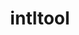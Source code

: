 ---
title: "intltool"
layout: cache
categories: [package, develop]
meta: {"compilers": ["none"], "num_specs": 57, "num_specs_by_stack": {"data-vis-sdk": 29, "hep": 28, "root": 57}, "oss": ["ubuntu20.04", "ubuntu22.04", "ubuntu24.04"], "platforms": ["linux"], "stacks": ["data-vis-sdk", "hep", "root"], "targets": ["x86_64_v3"], "versions": ["0.51.0"]}
spec_details: [{"compiler": "none", "hash": "2d5axuzkr6viieg7kboykumd2s6nev2g", "os": "ubuntu20.04", "platform": "linux", "size": "-", "stacks": ["data-vis-sdk", "root"], "target": "x86_64_v3", "variants": ["build_system=autotools", "patches:=ca9d656"], "versions": ["0.51.0"]}, {"compiler": "none", "hash": "2e6b2aqhfkk2zrsi7k664kw2gfdhwz7j", "os": "ubuntu22.04", "platform": "linux", "size": "-", "stacks": ["hep", "root"], "target": "x86_64_v3", "variants": ["build_system=autotools", "patches:=ca9d656"], "versions": ["0.51.0"]}, {"compiler": "none", "hash": "3ktaugk6lmqysqtyypbquj7na3ybjo5b", "os": "ubuntu24.04", "platform": "linux", "size": "-", "stacks": ["hep", "root"], "target": "x86_64_v3", "variants": ["build_system=autotools", "patches:=ca9d656"], "versions": ["0.51.0"]}, {"compiler": "none", "hash": "44mz3esfll27ogejtecgdbr3qqsyslu2", "os": "ubuntu20.04", "platform": "linux", "size": "-", "stacks": ["data-vis-sdk", "root"], "target": "x86_64_v3", "variants": ["build_system=autotools", "patches:=ca9d656"], "versions": ["0.51.0"]}, {"compiler": "none", "hash": "5lafxp7kmz2oove4fnnbqmxvy5ranc3p", "os": "ubuntu20.04", "platform": "linux", "size": "-", "stacks": ["data-vis-sdk", "root"], "target": "x86_64_v3", "variants": ["build_system=autotools", "patches:=ca9d656"], "versions": ["0.51.0"]}, {"compiler": "none", "hash": "5s5wno4rpfroipvfivyfsh7k6ixvp6cq", "os": "ubuntu22.04", "platform": "linux", "size": "-", "stacks": ["hep", "root"], "target": "x86_64_v3", "variants": ["build_system=autotools", "patches:=ca9d656"], "versions": ["0.51.0"]}, {"compiler": "none", "hash": "6eupgsejko3pmhyzxezgfsfesgwelurd", "os": "ubuntu20.04", "platform": "linux", "size": "-", "stacks": ["data-vis-sdk", "root"], "target": "x86_64_v3", "variants": ["build_system=autotools", "patches:=ca9d656"], "versions": ["0.51.0"]}, {"compiler": "none", "hash": "6iiw442piimn3zus4yinpl4sfbt2xixk", "os": "ubuntu22.04", "platform": "linux", "size": "-", "stacks": ["hep", "root"], "target": "x86_64_v3", "variants": ["build_system=autotools", "patches:=ca9d656"], "versions": ["0.51.0"]}, {"compiler": "none", "hash": "6j2ut7ystwckjhqkrtb26jdy76sqxfan", "os": "ubuntu20.04", "platform": "linux", "size": "-", "stacks": ["data-vis-sdk", "root"], "target": "x86_64_v3", "variants": ["build_system=autotools", "patches:=ca9d656"], "versions": ["0.51.0"]}, {"compiler": "none", "hash": "6pq5yqu6pxgz5a2bxisekdu677kdejs4", "os": "ubuntu20.04", "platform": "linux", "size": "-", "stacks": ["data-vis-sdk", "root"], "target": "x86_64_v3", "variants": ["build_system=autotools", "patches:=ca9d656"], "versions": ["0.51.0"]}, {"compiler": "none", "hash": "6skd65moszp4dbdbagymht3m2qnju5yx", "os": "ubuntu20.04", "platform": "linux", "size": "-", "stacks": ["data-vis-sdk", "root"], "target": "x86_64_v3", "variants": ["build_system=autotools", "patches:=ca9d656"], "versions": ["0.51.0"]}, {"compiler": "none", "hash": "6ui2ne37rehhgo6ymbs6yz53ffytxkaa", "os": "ubuntu22.04", "platform": "linux", "size": "-", "stacks": ["hep", "root"], "target": "x86_64_v3", "variants": ["build_system=autotools", "patches:=ca9d656"], "versions": ["0.51.0"]}, {"compiler": "none", "hash": "6z6y2j4r3czy6u4fl7gumqlc7fjqgnvz", "os": "ubuntu22.04", "platform": "linux", "size": "-", "stacks": ["hep", "root"], "target": "x86_64_v3", "variants": ["build_system=autotools", "patches:=ca9d656"], "versions": ["0.51.0"]}, {"compiler": "none", "hash": "7zu3wylxofwjpyq2ixzcvmnhypaipqag", "os": "ubuntu20.04", "platform": "linux", "size": "-", "stacks": ["data-vis-sdk", "root"], "target": "x86_64_v3", "variants": ["build_system=autotools", "patches:=ca9d656"], "versions": ["0.51.0"]}, {"compiler": "none", "hash": "aema76v3nz2feewdt3eyvvpv6lfts6k4", "os": "ubuntu24.04", "platform": "linux", "size": "-", "stacks": ["hep", "root"], "target": "x86_64_v3", "variants": ["build_system=autotools", "patches:=ca9d656"], "versions": ["0.51.0"]}, {"compiler": "none", "hash": "aijlzw3zlyk23gii235fe2feuawwkpq7", "os": "ubuntu22.04", "platform": "linux", "size": "-", "stacks": ["hep", "root"], "target": "x86_64_v3", "variants": ["build_system=autotools", "patches:=ca9d656"], "versions": ["0.51.0"]}, {"compiler": "none", "hash": "bg42xo27zen6ngovru6mbwou7i7raaj3", "os": "ubuntu22.04", "platform": "linux", "size": "-", "stacks": ["hep", "root"], "target": "x86_64_v3", "variants": ["build_system=autotools", "patches:=ca9d656"], "versions": ["0.51.0"]}, {"compiler": "none", "hash": "bsw7ecr4evvu6v3gxbpfcpjetds2d2bn", "os": "ubuntu20.04", "platform": "linux", "size": "-", "stacks": ["data-vis-sdk", "root"], "target": "x86_64_v3", "variants": ["build_system=autotools", "patches:=ca9d656"], "versions": ["0.51.0"]}, {"compiler": "none", "hash": "cf652bmhm23mlm7b2a5zokgzh7hxm3oh", "os": "ubuntu20.04", "platform": "linux", "size": "-", "stacks": ["data-vis-sdk", "root"], "target": "x86_64_v3", "variants": ["build_system=autotools", "patches:=ca9d656"], "versions": ["0.51.0"]}, {"compiler": "none", "hash": "db2kb25hyofgsr3ybszjksaa4svwfmlc", "os": "ubuntu22.04", "platform": "linux", "size": "-", "stacks": ["hep", "root"], "target": "x86_64_v3", "variants": ["build_system=autotools", "patches:=ca9d656"], "versions": ["0.51.0"]}, {"compiler": "none", "hash": "ddrih57vlybqmjz5cyagx5lhn6mictps", "os": "ubuntu22.04", "platform": "linux", "size": "-", "stacks": ["hep", "root"], "target": "x86_64_v3", "variants": ["build_system=autotools", "patches:=ca9d656"], "versions": ["0.51.0"]}, {"compiler": "none", "hash": "ettqrbqtgyvv7hwgv75sh7m6wb7zkvhv", "os": "ubuntu24.04", "platform": "linux", "size": "-", "stacks": ["hep", "root"], "target": "x86_64_v3", "variants": ["build_system=autotools", "patches:=ca9d656"], "versions": ["0.51.0"]}, {"compiler": "none", "hash": "g7bj4hfivodl6c46kqsru7243km36ekr", "os": "ubuntu20.04", "platform": "linux", "size": "-", "stacks": ["data-vis-sdk", "root"], "target": "x86_64_v3", "variants": ["build_system=autotools", "patches:=ca9d656"], "versions": ["0.51.0"]}, {"compiler": "none", "hash": "gqbr2tosmtckvadjnfaw2e2divn23yuq", "os": "ubuntu22.04", "platform": "linux", "size": "-", "stacks": ["hep", "root"], "target": "x86_64_v3", "variants": ["build_system=autotools", "patches:=ca9d656"], "versions": ["0.51.0"]}, {"compiler": "none", "hash": "h65vqdmzu5zyapqpzu5t7jnjafdlqs5r", "os": "ubuntu20.04", "platform": "linux", "size": "-", "stacks": ["data-vis-sdk", "root"], "target": "x86_64_v3", "variants": ["build_system=autotools", "patches:=ca9d656"], "versions": ["0.51.0"]}, {"compiler": "none", "hash": "hehphgktvhkikbpmgudqchgqo3rjjiga", "os": "ubuntu22.04", "platform": "linux", "size": "-", "stacks": ["hep", "root"], "target": "x86_64_v3", "variants": ["build_system=autotools", "patches:=ca9d656"], "versions": ["0.51.0"]}, {"compiler": "none", "hash": "jp5ea676sv2tu3bzgdatext4ovqyjeum", "os": "ubuntu20.04", "platform": "linux", "size": "-", "stacks": ["data-vis-sdk", "root"], "target": "x86_64_v3", "variants": ["build_system=autotools", "patches:=ca9d656"], "versions": ["0.51.0"]}, {"compiler": "none", "hash": "k6poymj4mbtrygxa5xzrolq52ityutcp", "os": "ubuntu20.04", "platform": "linux", "size": "-", "stacks": ["data-vis-sdk", "root"], "target": "x86_64_v3", "variants": ["build_system=autotools", "patches:=ca9d656"], "versions": ["0.51.0"]}, {"compiler": "none", "hash": "kucdpy4llpdulo6w5atqbp4ix7viiogi", "os": "ubuntu22.04", "platform": "linux", "size": "-", "stacks": ["hep", "root"], "target": "x86_64_v3", "variants": ["build_system=autotools", "patches:=ca9d656"], "versions": ["0.51.0"]}, {"compiler": "none", "hash": "mwtilhvmty3gzd73io6msiyxj7bapoeb", "os": "ubuntu20.04", "platform": "linux", "size": "-", "stacks": ["data-vis-sdk", "root"], "target": "x86_64_v3", "variants": ["build_system=autotools", "patches:=ca9d656"], "versions": ["0.51.0"]}, {"compiler": "none", "hash": "nos7bt7et2kgrwv6et4kxt4sp5ljjspn", "os": "ubuntu20.04", "platform": "linux", "size": "-", "stacks": ["data-vis-sdk", "root"], "target": "x86_64_v3", "variants": ["build_system=autotools", "patches:=ca9d656"], "versions": ["0.51.0"]}, {"compiler": "none", "hash": "o27qoyhxzcchij7p3kbpwk43mhuq6mbv", "os": "ubuntu22.04", "platform": "linux", "size": "-", "stacks": ["hep", "root"], "target": "x86_64_v3", "variants": ["build_system=autotools", "patches:=ca9d656"], "versions": ["0.51.0"]}, {"compiler": "none", "hash": "ocpxjth5rst32vffv56fvl22fyw7qszb", "os": "ubuntu20.04", "platform": "linux", "size": "-", "stacks": ["data-vis-sdk", "root"], "target": "x86_64_v3", "variants": ["build_system=autotools", "patches:=ca9d656"], "versions": ["0.51.0"]}, {"compiler": "none", "hash": "oupncw2ft2as2wtl5vfzre5mvsuadmpw", "os": "ubuntu22.04", "platform": "linux", "size": "-", "stacks": ["hep", "root"], "target": "x86_64_v3", "variants": ["build_system=autotools", "patches:=ca9d656"], "versions": ["0.51.0"]}, {"compiler": "none", "hash": "owsga2ejaujdtbevhwvklhn6qr27faxn", "os": "ubuntu20.04", "platform": "linux", "size": "-", "stacks": ["data-vis-sdk", "root"], "target": "x86_64_v3", "variants": ["build_system=autotools", "patches:=ca9d656"], "versions": ["0.51.0"]}, {"compiler": "none", "hash": "pj7fvgqvdtuih5ofcqarttuxqjjzyofu", "os": "ubuntu20.04", "platform": "linux", "size": "-", "stacks": ["data-vis-sdk", "root"], "target": "x86_64_v3", "variants": ["build_system=autotools", "patches:=ca9d656"], "versions": ["0.51.0"]}, {"compiler": "none", "hash": "ptlhstfag53zuk3en3okvtsypopfsqhq", "os": "ubuntu20.04", "platform": "linux", "size": "-", "stacks": ["data-vis-sdk", "root"], "target": "x86_64_v3", "variants": ["build_system=autotools", "patches:=ca9d656"], "versions": ["0.51.0"]}, {"compiler": "none", "hash": "qi4ssvi5cfw7xodrhgadq4p72fpyu2l4", "os": "ubuntu22.04", "platform": "linux", "size": "-", "stacks": ["hep", "root"], "target": "x86_64_v3", "variants": ["build_system=autotools", "patches:=ca9d656"], "versions": ["0.51.0"]}, {"compiler": "none", "hash": "qmwph6hrb2qbkx6uery6kqsmil7sdxit", "os": "ubuntu22.04", "platform": "linux", "size": "-", "stacks": ["hep", "root"], "target": "x86_64_v3", "variants": ["build_system=autotools", "patches:=ca9d656"], "versions": ["0.51.0"]}, {"compiler": "none", "hash": "qun4s5bhze25foivokaiqm5usjqsbnb3", "os": "ubuntu22.04", "platform": "linux", "size": "-", "stacks": ["hep", "root"], "target": "x86_64_v3", "variants": ["build_system=autotools", "patches:=ca9d656"], "versions": ["0.51.0"]}, {"compiler": "none", "hash": "s52s5ig2oq3y6qbujobjgk6huevmvtgj", "os": "ubuntu24.04", "platform": "linux", "size": "-", "stacks": ["hep", "root"], "target": "x86_64_v3", "variants": ["build_system=autotools", "patches:=ca9d656"], "versions": ["0.51.0"]}, {"compiler": "none", "hash": "t2uhgqkumgizscb24x47essqsiomux2m", "os": "ubuntu24.04", "platform": "linux", "size": "-", "stacks": ["hep", "root"], "target": "x86_64_v3", "variants": ["build_system=autotools", "patches:=ca9d656"], "versions": ["0.51.0"]}, {"compiler": "none", "hash": "tjzjl5fqvhk7kqhzmocelmqmr3yu2w7h", "os": "ubuntu24.04", "platform": "linux", "size": "-", "stacks": ["hep", "root"], "target": "x86_64_v3", "variants": ["build_system=autotools", "patches:=ca9d656"], "versions": ["0.51.0"]}, {"compiler": "none", "hash": "tppwcfmr4xacujhd6k4c4qpdtypqvdjw", "os": "ubuntu20.04", "platform": "linux", "size": "-", "stacks": ["data-vis-sdk", "root"], "target": "x86_64_v3", "variants": ["build_system=autotools", "patches:=ca9d656"], "versions": ["0.51.0"]}, {"compiler": "none", "hash": "trttqrysv4g3bhqr7lvdbci3bqgjsgty", "os": "ubuntu20.04", "platform": "linux", "size": "-", "stacks": ["data-vis-sdk", "root"], "target": "x86_64_v3", "variants": ["build_system=autotools", "patches:=ca9d656"], "versions": ["0.51.0"]}, {"compiler": "none", "hash": "vdlzjmuaopneiz7wyr4xduyx3kv6ap37", "os": "ubuntu22.04", "platform": "linux", "size": "-", "stacks": ["hep", "root"], "target": "x86_64_v3", "variants": ["build_system=autotools", "patches:=ca9d656"], "versions": ["0.51.0"]}, {"compiler": "none", "hash": "vpcojs3dgo7eibplwyctyw2jcltmyupj", "os": "ubuntu24.04", "platform": "linux", "size": "-", "stacks": ["hep", "root"], "target": "x86_64_v3", "variants": ["build_system=autotools", "patches:=ca9d656"], "versions": ["0.51.0"]}, {"compiler": "none", "hash": "vro67gkepyjqx6emg662wk5qrxrwp2k5", "os": "ubuntu20.04", "platform": "linux", "size": "-", "stacks": ["data-vis-sdk", "root"], "target": "x86_64_v3", "variants": ["build_system=autotools", "patches:=ca9d656"], "versions": ["0.51.0"]}, {"compiler": "none", "hash": "vxvlgbbgvx2xbidshvic25eh36hubxzp", "os": "ubuntu22.04", "platform": "linux", "size": "-", "stacks": ["hep", "root"], "target": "x86_64_v3", "variants": ["build_system=autotools", "patches:=ca9d656"], "versions": ["0.51.0"]}, {"compiler": "none", "hash": "wr5byo3fkaxuqgrvmtx3nun3zswgvsux", "os": "ubuntu20.04", "platform": "linux", "size": "-", "stacks": ["data-vis-sdk", "root"], "target": "x86_64_v3", "variants": ["build_system=autotools", "patches:=ca9d656"], "versions": ["0.51.0"]}, {"compiler": "none", "hash": "wspo5obcck4nursyiwdo34k3jaqnveds", "os": "ubuntu20.04", "platform": "linux", "size": "-", "stacks": ["data-vis-sdk", "root"], "target": "x86_64_v3", "variants": ["build_system=autotools", "patches:=ca9d656"], "versions": ["0.51.0"]}, {"compiler": "none", "hash": "wtxtdrymfgnjhnke47aiwcqn6as2r5k4", "os": "ubuntu20.04", "platform": "linux", "size": "-", "stacks": ["data-vis-sdk", "root"], "target": "x86_64_v3", "variants": ["build_system=autotools", "patches:=ca9d656"], "versions": ["0.51.0"]}, {"compiler": "none", "hash": "xhwvkltzaxnp6nkzhmn7efiib667bm2i", "os": "ubuntu22.04", "platform": "linux", "size": "-", "stacks": ["hep", "root"], "target": "x86_64_v3", "variants": ["build_system=autotools", "patches:=ca9d656"], "versions": ["0.51.0"]}, {"compiler": "none", "hash": "xvmbflvlouwt2huetoydzwv5bkzqnair", "os": "ubuntu20.04", "platform": "linux", "size": "-", "stacks": ["data-vis-sdk", "root"], "target": "x86_64_v3", "variants": ["build_system=autotools", "patches:=ca9d656"], "versions": ["0.51.0"]}, {"compiler": "none", "hash": "yshcmewv4i5owkzuleshsqvrqlmwbxee", "os": "ubuntu20.04", "platform": "linux", "size": "-", "stacks": ["data-vis-sdk", "root"], "target": "x86_64_v3", "variants": ["build_system=autotools", "patches:=ca9d656"], "versions": ["0.51.0"]}, {"compiler": "none", "hash": "ze7hb5v2nfofkvvuoat4fzjh7d3jxbaw", "os": "ubuntu22.04", "platform": "linux", "size": "-", "stacks": ["hep", "root"], "target": "x86_64_v3", "variants": ["build_system=autotools", "patches:=ca9d656"], "versions": ["0.51.0"]}, {"compiler": "none", "hash": "zht2g26zqr6nhrjedryjkmoamiiuneit", "os": "ubuntu20.04", "platform": "linux", "size": "-", "stacks": ["data-vis-sdk", "root"], "target": "x86_64_v3", "variants": ["build_system=autotools", "patches:=ca9d656"], "versions": ["0.51.0"]}]
---